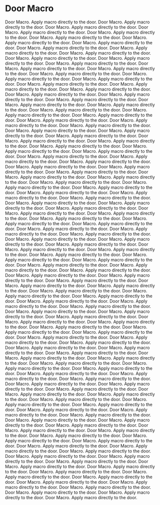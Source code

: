 # Door Macro
Door Macro. Apply macro directly to the door. Door Macro. Apply macro directly to the door. Door Macro. Apply macro directly to the door. Door Macro. Apply macro directly to the door. Door Macro. Apply macro directly to the door. Door Macro. Apply macro directly to the door. Door Macro. Apply macro directly to the door. Door Macro. Apply macro directly to the door. Door Macro. Apply macro directly to the door. Door Macro. Apply macro directly to the door. Door Macro. Apply macro directly to the door. Door Macro. Apply macro directly to the door. Door Macro. Apply macro directly to the door. Door Macro. Apply macro directly to the door. Door Macro. Apply macro directly to the door. Door Macro. Apply macro directly to the door. Door Macro. Apply macro directly to the door. Door Macro. Apply macro directly to the door. Door Macro. Apply macro directly to the door. Door Macro. Apply macro directly to the door. Door Macro. Apply macro directly to the door. Door Macro. Apply macro directly to the door. Door Macro. Apply macro directly to the door. Door Macro. Apply macro directly to the door. Door Macro. Apply macro directly to the door. Door Macro. Apply macro directly to the door. Door Macro. Apply macro directly to the door. Door Macro. Apply macro directly to the door. Door Macro. Apply macro directly to the door. Door Macro. Apply macro directly to the door. Door Macro. Apply macro directly to the door. Door Macro. Apply macro directly to the door. Door Macro. Apply macro directly to the door. Door Macro. Apply macro directly to the door. Door Macro. Apply macro directly to the door. Door Macro. Apply macro directly to the door. Door Macro. Apply macro directly to the door. Door Macro. Apply macro directly to the door. Door Macro. Apply macro directly to the door. Door Macro. Apply macro directly to the door. Door Macro. Apply macro directly to the door. Door Macro. Apply macro directly to the door. Door Macro. Apply macro directly to the door. Door Macro. Apply macro directly to the door. Door Macro. Apply macro directly to the door. Door Macro. Apply macro directly to the door. Door Macro. Apply macro directly to the door. Door Macro. Apply macro directly to the door. Door Macro. Apply macro directly to the door. Door Macro. Apply macro directly to the door. Door Macro. Apply macro directly to the door. Door Macro. Apply macro directly to the door. Door Macro. Apply macro directly to the door. Door Macro. Apply macro directly to the door. Door Macro. Apply macro directly to the door. Door Macro. Apply macro directly to the door. Door Macro. Apply macro directly to the door. Door Macro. Apply macro directly to the door. Door Macro. Apply macro directly to the door. Door Macro. Apply macro directly to the door. Door Macro. Apply macro directly to the door. Door Macro. Apply macro directly to the door. Door Macro. Apply macro directly to the door. Door Macro. Apply macro directly to the door. Door Macro. Apply macro directly to the door. Door Macro. Apply macro directly to the door. Door Macro. Apply macro directly to the door. Door Macro. Apply macro directly to the door. Door Macro. Apply macro directly to the door. Door Macro. Apply macro directly to the door. Door Macro. Apply macro directly to the door. Door Macro. Apply macro directly to the door. Door Macro. Apply macro directly to the door. Door Macro. Apply macro directly to the door. Door Macro. Apply macro directly to the door. Door Macro. Apply macro directly to the door. Door Macro. Apply macro directly to the door. Door Macro. Apply macro directly to the door. Door Macro. Apply macro directly to the door. Door Macro. Apply macro directly to the door. Door Macro. Apply macro directly to the door. Door Macro. Apply macro directly to the door. Door Macro. Apply macro directly to the door. Door Macro. Apply macro directly to the door. Door Macro. Apply macro directly to the door. Door Macro. Apply macro directly to the door. Door Macro. Apply macro directly to the door. Door Macro. Apply macro directly to the door. Door Macro. Apply macro directly to the door. Door Macro. Apply macro directly to the door. Door Macro. Apply macro directly to the door. Door Macro. Apply macro directly to the door. Door Macro. Apply macro directly to the door. Door Macro. Apply macro directly to the door. Door Macro. Apply macro directly to the door. Door Macro. Apply macro directly to the door. Door Macro. Apply macro directly to the door. Door Macro. Apply macro directly to the door. Door Macro. Apply macro directly to the door. Door Macro. Apply macro directly to the door. Door Macro. Apply macro directly to the door. Door Macro. Apply macro directly to the door. Door Macro. Apply macro directly to the door. Door Macro. Apply macro directly to the door. Door Macro. Apply macro directly to the door. Door Macro. Apply macro directly to the door. Door Macro. Apply macro directly to the door. Door Macro. Apply macro directly to the door. Door Macro. Apply macro directly to the door. Door Macro. Apply macro directly to the door. Door Macro. Apply macro directly to the door. Door Macro. Apply macro directly to the door. Door Macro. Apply macro directly to the door. Door Macro. Apply macro directly to the door. Door Macro. Apply macro directly to the door. Door Macro. Apply macro directly to the door. Door Macro. Apply macro directly to the door. Door Macro. Apply macro directly to the door. Door Macro. Apply macro directly to the door. Door Macro. Apply macro directly to the door. Door Macro. Apply macro directly to the door. Door Macro. Apply macro directly to the door. Door Macro. Apply macro directly to the door. Door Macro. Apply macro directly to the door. Door Macro. Apply macro directly to the door. Door Macro. Apply macro directly to the door. Door Macro. Apply macro directly to the door. Door Macro. Apply macro directly to the door. Door Macro. Apply macro directly to the door. Door Macro. Apply macro directly to the door. Door Macro. Apply macro directly to the door. Door Macro. Apply macro directly to the door. Door Macro. Apply macro directly to the door. Door Macro. Apply macro directly to the door. Door Macro. Apply macro directly to the door. Door Macro. Apply macro directly to the door. Door Macro. Apply macro directly to the door. Door Macro. Apply macro directly to the door. Door Macro. Apply macro directly to the door. Door Macro. Apply macro directly to the door. Door Macro. Apply macro directly to the door. Door Macro. Apply macro directly to the door. Door Macro. Apply macro directly to the door. Door Macro. Apply macro directly to the door. Door Macro. Apply macro directly to the door. Door Macro. Apply macro directly to the door.
